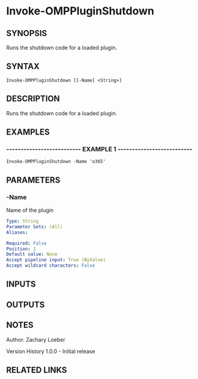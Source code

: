﻿---
external help file: OhMyPsh-help.xml
online version: https://www.github.com/zloeber/OhMyPsh
schema: 2.0.0
---

# Invoke-OMPPluginShutdown

## SYNOPSIS
Runs the shutdown code for a loaded plugin.

## SYNTAX

```
Invoke-OMPPluginShutdown [[-Name] <String>]
```

## DESCRIPTION
Runs the shutdown code for a loaded plugin.

## EXAMPLES

### -------------------------- EXAMPLE 1 --------------------------
```
Invoke-OMPPluginShutdown -Name 'o365'
```

## PARAMETERS

### -Name
Name of the plugin

```yaml
Type: String
Parameter Sets: (All)
Aliases: 

Required: False
Position: 1
Default value: None
Accept pipeline input: True (ByValue)
Accept wildcard characters: False
```

## INPUTS

## OUTPUTS

## NOTES
Author: Zachary Loeber



Version History
1.0.0 - Initial release

## RELATED LINKS

